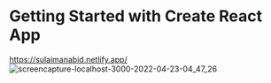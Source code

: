 # Getting Started with Create React App
https://sulaimanabid.netlify.app/
![screencapture-localhost-3000-2022-04-23-04_47_26](https://user-images.githubusercontent.com/60213943/164825015-73204d1f-19e6-43cf-8475-32a99da0c63e.png)
